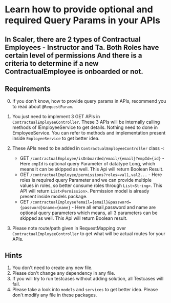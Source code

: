 # Learn how to provide optional and required Query Params in your APIs

## In Scaler, there are 2 types of Contractual Employees - Instructor and Ta. Both Roles have certain level of permissions And there is a criteria to determine if a new ContractualEmployee is onboarded or not.


## Requirements

0. If you don't know, how to provide query params in APIs, recommend you to read about `@RequestParam`.
1. You just need to implement 3 GET APIs in `ContractualEmployeeController`. These 3 APIs will be internally calling methods of IEmployeeService to get details. Nothing need to done in EmployeeService. You can refer to methods and implementation present inside `EmployeeService` to get better idea.
2. These APIs need to be added in `ContractualEmployeeController` class  -:
     
      - GET  `/contractualEmployee/isOnboarded/email/{email}?empId={id}` - Here `empId` is optional query Parameter of datatype Long, which means it can be skipped as well. This Api will return Boolean Result.
      - GET  `/contractualEmployee/permissions?roles=val1,val2...` - Here roles is required query Parameter and we can provide multiple values in roles, so better consume roles through `List<String>`. This API will return `List<Permission>`. Permission model is already present inside models package.
      - GET `/contractualEmployee?email={email}&password={password}&name={name}` - Here all email,password and name are optional query parameters which means, all 3 parameters can be skipped as well. This Api will return Boolean result.
   
3. Please note route/path given in RequestMapping over `ContractualEmployeeController` to get what will be actual routes for your APIs.

## Hints
1. You don't need to create any new file.
2. Please don't change any dependency in any file.
3. If you will try to run testcases without adding solution, all Testcases will fail.
4. Please take a look into `models` and `services` to get better idea. Please don't modify any file in these packages.